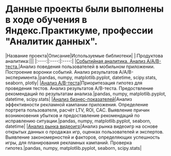 
# Данные проекты были выполнены в ходе обучения в Яндекс.Практикуме, профессии "Аналитик данных".

|Название проекта|Описание|Используемые библиотеки|
|:Продуктова аналитика:|||
|:----:|:----:|:----:|
|[Событийная аналитика. Анализ А/А/B-теста.](https://github.com/AlexSt1985/My_projects/tree/main/Event%20analysis)|Анализ поведения пользователей в мобильном приложении. Построение воронки событий. Анализ результатов  A/A/B-эксперимента.|pandas, numpy, matplotlib.pyplot, datetime, scipy.stats, seaborn, plotly|
|[Анализ A/B-теста](https://github.com/AlexSt1985/My_projects/tree/main/A:B-test%20analysis)|Приоритезация гипотез для проведения тестов. Анализ результатов A/B-теста. Предоствление рекомендаций по результатам анализа.|pandas, numpy, matplotlib.pyplot, datetime, scipy.stats|
|[Анализ бизнес-показателей](https://github.com/AlexSt1985/My_projects/tree/main/Unit%20economics)|Анализ эффективности рекламной кампании приложения. Определение портрета пользователя, расчёт LTV, ROI, CAC. Выявление причин возникновения убытков и предоставление рекомендаций по исправлению ситуации.|pandas, numpy, matplotlib.pyplot, seaborn, datetime|
|[Анализ рынка видеоигр](https://github.com/AlexSt1985/My_projects/tree/main/Videogames%20market%20research)|Анализ рынка видеоигр на основе открытых данных о продажах игр, оценках пользователей и экспертов. Выявление закономерностей и факторов, определяющих успешность игры, для планирования рекламных кампаний. Проверка гипотез.|pandas, numpy, matplotlib.pyplot, seaborn, scipy.stats|
